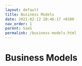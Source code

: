 ```yaml
---
layout: default
title: Business Models
date: 2021-02-12 20:46:17 +0100
nav_order: 1
parent: SaaS
permalink: /business-models.html
---
```


# Business Models

